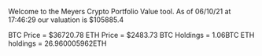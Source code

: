 Welcome to the Meyers Crypto Portfolio Value tool. 
As of 06/10/21 at 17:46:29 our valuation is $105885.4 

BTC Price = $36720.78
 ETH Price = $2483.73
BTC Holdings = 1.06BTC
 ETH holdings = 26.960005962ETH 
